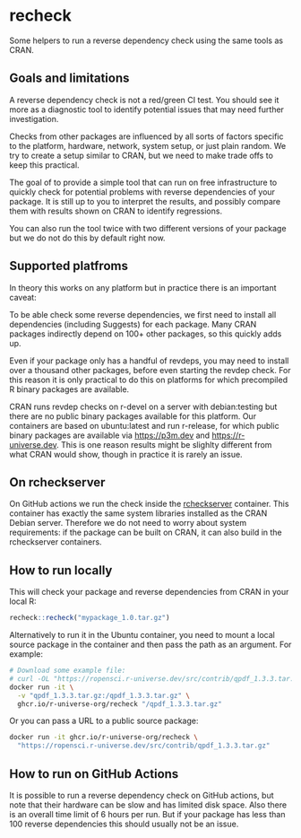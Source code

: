 # recheck

Some helpers to run a reverse dependency check using the same tools as CRAN.

## Goals and limitations

A reverse dependency check is not a red/green CI test. You should see it more as a
diagnostic tool to identify potential issues that may need further investigation.

Checks from other packages are influenced by all sorts of factors 
specific to the platform, hardware, network, system setup, or just plain random.
We try to create a setup similar to CRAN, but we need to make trade offs to
keep this practical.

The goal of to provide a simple tool that can run on free infrastructure to quickly
check for potential problems with reverse dependencies of your package. It is still
up to you to interpret the results, and possibly compare them with results shown 
on CRAN to identify regressions.

You can also run the tool twice with two different versions of your package but we
do not do this by default right now.

## Supported platfroms

In theory this works on any platform but in practice there is an important caveat:

To be able check some reverse dependencies, we first need to install all dependencies
(including Suggests) for each package. Many CRAN packages indirectly depend on 100+
other packages, so this quickly adds up. 

Even if your package only has a handful of revdeps, you may need to install over a 
thousand other packages, before even starting the revdep check. For this reason it is
only practical to do this on platforms for which precompiled R binary packages 
are available.

CRAN runs revdep checks on r-devel on a server with debian:testing but there are 
no public binary packages available for this platform. Our containers are based on
ubuntu:latest and run r-release, for which public binary packages are available 
via https://p3m.dev and https://r-universe.dev. This is one reason results might 
be slighlty different from what CRAN would show, though in practice it is rarely 
an issue.

## On rcheckserver

On GitHub actions we run the check inside the [rcheckserver](https://github.com/r-devel/rcheckserver)
container. This container has exactly the same system libraries installed as the
CRAN Debian server. Therefore we do not need to worry about system requirements: 
if the package can be built on CRAN, it can also build in the rcheckserver containers.


## How to run locally

This will check your package and reverse dependencies from CRAN in your local R:

```r
recheck::recheck("mypackage_1.0.tar.gz")
```

Alternatively to run it in the Ubuntu container, you need to mount a local source package in the container and then pass the path as an argument. For example:

```sh
# Download some example file:
# curl -OL "https://ropensci.r-universe.dev/src/contrib/qpdf_1.3.3.tar.gz"
docker run -it \
  -v "qpdf_1.3.3.tar.gz:/qpdf_1.3.3.tar.gz" \
  ghcr.io/r-universe-org/recheck "/qpdf_1.3.3.tar.gz"
```

Or you can pass a URL to a public source package:

```sh
docker run -it ghcr.io/r-universe-org/recheck \
  "https://ropensci.r-universe.dev/src/contrib/qpdf_1.3.3.tar.gz"
```

## How to run on GitHub Actions

It is possible to run a reverse dependency check on GitHub actions, but note that their hardware can be slow and has limited disk space. Also there is an overall time limit of 6 hours per run. But if your package has less than 100 reverse dependencies this should usually not be an issue.







